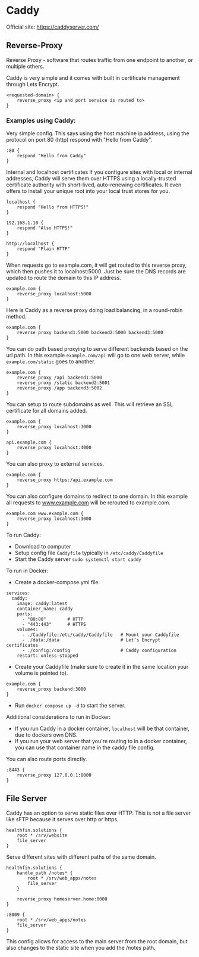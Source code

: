 # Caddy

Official site: https://caddyserver.com/

## Reverse-Proxy

Reverse Proxy - software that routes traffic from one endpoint to another, or multiple others.

Caddy is very simple and it comes with built in certificate management through Lets Encrypt. 

```caddy
<requested-domain> {
    reverse_proxy <ip and port service is routed to>
}
```

### Examples using Caddy:

Very simple config. This says using the host machine ip address, using the protocol on port 80 (http)
respond with "Hello from Caddy".

```caddy
:80 {
    respond "Hello from Caddy"
}
```

Internal and localhost certificates
If you configure sites with local or internal addresses, Caddy will serve them over HTTPS 
using a locally-trusted certificate authority with short-lived, auto-renewing certificates. 
It even offers to install your unique root into your local trust stores for you.
```caddy
localhost {
	respond "Hello from HTTPS!"
}

192.168.1.10 {
	respond "Also HTTPS!"
}

http://localhost {
	respond "Plain HTTP"
}
```

When requests go to example.com, it will get routed
to this reverse proxy, which then pushes it to localhost:5000. Just be sure the DNS
records are updated to route the domain to this IP address.
```caddy
example.com {
    reverse_proxy localhost:5000
}
```

Here is Caddy as a reverse proxy doing load balancing, in a round-robin method.
```caddy
example.com {
    reverse_proxy backend1:5000 backend2:5000 backend3:5000
}
```

You can do path based proxying to serve different backends based on the url path. In this 
example ``example.com/api`` will go to one web server, while ``example.com/static`` goes to another.
```caddy
example.com {
    reverse_proxy /api backend1:5000
    reverse_proxy /static backend2:5001
    reverse_proxy /app backend3:5002
}
```

You can setup to route subdomains as well. This will retrieve an SSL certificate for all domains added.
```caddy
example.com {
    reverse_proxy localhost:3000
}

api.example.com {
    reverse_proxy localhost:4000
}
```

You can also proxy to external services.
```caddy
example.com {
    reverse_proxy https:/api.example.com
}
```

You can also configure domains to redirect to one domain. In this example all requests to 
www.example.com will be rerouted to example.com. 
```caddy
example.com www.example.com {
    reverse_proxy localhost:3000
}
```

To run Caddy:

- Download to computer
- Setup config file ``Caddyfile`` typically in ``/etc/caddy/Caddyfile``
- Start the Caddy server ``sudo systemctl start caddy``

To run in Docker:

- Create a docker-compose.yml file.
```docker-compose
services:
  caddy:
    image: caddy:latest
    container_name: caddy
    ports:
      - "80:80"        # HTTP
      - "443:443"      # HTTPS
    volumes:
      - ./Caddyfile:/etc/caddy/Caddyfile   # Mount your Caddyfile
      - ./data:/data                       # Let’s Encrypt certificates
      - ./config:/config                   # Caddy configuration
    restart: unless-stopped
```

- Create your Caddyfile (make sure to create it in the same location your volume is pointed to).
```caddy
example.com {
    reverse_proxy backend:3000
}
```
- Run ``docker compose up -d`` to start the server.

Additional considerations to run in Docker:

- If you run Caddy in a docker container, ``localhost`` will be that container, due to dockers own DNS.
- If you run your web server that you're routing to in a docker container, you can use that container name
    in the caddy file config.

You can also route ports directly.

```
:8443 {
    reverse_proxy 127.0.0.1:8000
}
```

## File Server

Caddy has an option to serve static files over HTTP. This is not a file server like sFTP
because it serves over http or https.

```caddy
healthfin.solutions {
    root * /srv/website
    file_server
}
```

Serve different sites with different paths of the same domain.

```caddy
healthfin.solutions {
    handle_path /notes* {
        root * /srv/web_apps/notes
        file_server
    }

    reverse_proxy homeserver.home:8000
}

:8009 {
    root * /srv/web_apps/notes
    file_server
}
```

This config allows for access to the main server from the root domain, but 
also changes to the static site when you add the /notes path.
